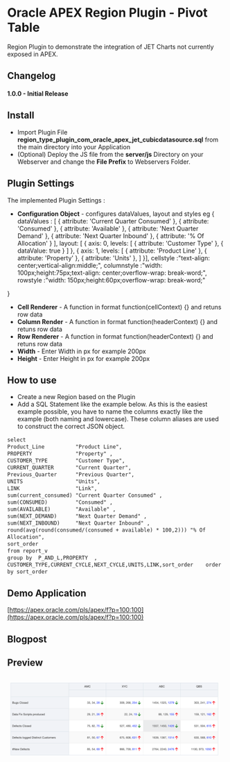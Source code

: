 # Oracle APEX Region Plugin - Pivot Table 
Region Plugin to demonstrate the integration of JET Charts not currently exposed in APEX.


## Changelog

#### 1.0.0 - Initial Release


## Install

- Import Plugin File **region_type_plugin_com_oracle_apex_jet_cubicdatasource.sql** from the main directory into your Application
- (Optional) Deploy the JS file from the **server/js** Directory on your Webserver and change the **File Prefix** to Webservers Folder.


## Plugin Settings

The implemented Plugin Settings  :
- **Configuration Object** -  configures dataValues, layout and styles 
eg 
{
	dataValues : [
	    { attribute: 'Current Quarter Consumed' },
	    { attribute: 'Consumed' },
	    { attribute: 'Available' },
	    { attribute: 'Next Quarter Demand' },
	    { attribute: 'Next Quarter Inbound' },
	    { attribute: '% Of Allocation' }
	],
	layout: [
	{
		axis: 0,
		levels: [
			{ attribute: 'Customer Type' },
			{ dataValue: true }
		]
	}, 
	{
		axis: 1,
		levels: [
			{ attribute: 'Product Line' },
			{ attribute: 'Property' },
			{ attribute: 'Units' },
		]
	}],
	cellstyle        :"text-align: center;vertical-align:middle;",
	columnstyle      :"width: 100px;height:75px;text-align: center;overflow-wrap: break-word;",
	rowstyle         :"width: 150px;height:60px;overflow-wrap: break-word;"
	
}

- **Cell Renderer** - A function in format function(cellContext) {} and retuns row data 
- **Column Render** - A function in format function(headerContext) {} and retuns row data 
- **Row Renderer**  - A function in format function(headerContext) {} and retuns row data 
- **Width**         - Enter Width in px for example 200px
- **Height**        - Enter Height in px for example 200px

## How to use
- Create a new Region based on the Plugin
- Add a SQL Statement like the example below. As this is the easiest example possible, you have to name the columns exactly like the example (both naming and lowercase). These column aliases are used to construct the correct JSON object.
```
select  
Product_Line          "Product Line",
PROPERTY              "Property" , 
CUSTOMER_TYPE         "Customer Type",
CURRENT_QUARTER       "Current Quarter",
Previous_Quarter      "Previous Quarter",
UNITS                 "Units",
LINK                  "Link",
sum(current_consumed) "Current Quarter Consumed" ,  
sum(CONSUMED) 	      "Consumed" ,
sum(AVAILABLE) 	      "Available" ,
sum(NEXT_DEMAND)      "Next Quarter Demand" ,
sum(NEXT_INBOUND)     "Next Quarter Inbound" ,
round(avg(round(consumed/(consumed + available) * 100,2))) "% Of Allocation",
sort_order 
from report_v 
group by  P_AND_L,PROPERTY  , CUSTOMER_TYPE,CURRENT_CYCLE,NEXT_CYCLE,UNITS,LINK,sort_order    order by sort_order 

```

## Demo Application
[https://apex.oracle.com/pls/apex/f?p=100:100](https://apex.oracle.com/pls/apex/f?p=100:100)

## Blogpost


## Preview
## ![](https://github.com/shibins/apex-plugin-pivot-table/blob/master/preview.png)
